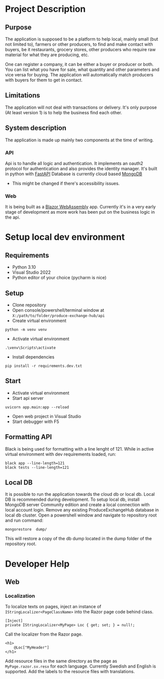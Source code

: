 # Project Description
## Purpose
The application is supposed to be a platform to help local, mainly small (but not limited to), farmers or other producers, to find and make contact with buyers, be it restaurants, grocery stores, other producers who require raw material for what they are producing, etc.

One can register a company, it can be either a buyer or producer or both. You can list what you have for sale, what quantity and other parameters and vice versa for buying. The application will automatically match producers with buyers for them to get in contact.

## Limitations
The application will not deal with transactions or delivery. It's only purpose (At least version 1) is to help the business find each other.

## System description
The application is made up mainly two components at the time of writing.
### API
Api is to handle all logic and authentication. It implements an oauth2 protocol for authentication and also provides the identity manager.
It's built in python with [FastAPI](https://fastapi.tiangolo.com/)
Database is currently cloud based [MongoDB](https://www.mongodb.com/)
  - This might be changed if there's accessibility issues.
### Web
It is being built as a [Blazor WebAssembly](https://dotnet.microsoft.com/en-us/apps/aspnet/web-apps/blazor) app. Currently it's in a very early stage of development as more work has been put on the business logic in the api.

# Setup local dev environment
## Requirements
- Python 3.10
- Visual Studio 2022
- Python editor of your choice (pycharm is nice)

## Setup
- Clone repository
- Open console/powershell/terminal window at `X:/path/to/folder/produce-exchange-hub/api`
- Create virtual environment
```
python -m venv venv
```
- Activate virtual environment
```
.\venv\Scripts\activate
```
- Install dependencies
```
pip install -r requirements.dev.txt
```

## Start
- Activate virtual environment
- Start api server
```
uvicorn app.main:app --reload
```
- Open web project in Visual Studio
- Start debugger with F5

## Formatting API
Black is being used for formatting with a line lenght of 121. While in active virtual environment with dev requirements loaded, run:
```
black app --line-length=121
black tests --line-length=121
```

## Local DB
It is possible to run the application towards the cloud db or local db. Local DB is recommended during development.
To setup local db, install MongoDB server Community edition and create a local connection with local account login.
Remove any existing ProduceExchangeHub database in local db cluster.
Open a powershell window and navigate to repository root and run command:
```
mongorestore  dump/
```
This will restore a copy of the db dump located in the dump folder of the repository root.


# Developer Help

## Web
### Localization
To localize texts on pages, inject an instance of `IStringLocalizer<PageClassName>` into the Razor page code behind class.
```
[Inject]
private IStringLocalizer<MyPage> Loc { get; set; } = null!;
```
Call the localizer from the Razor page.
```
<h1>
	@Loc["MyHeader"]
</h1>
```
Add resource files in the same directory as the page as `MyPage.razor.sv.resx` for each language. Currently Swedish and English is supported.
Add the labels to the resource files with translations.